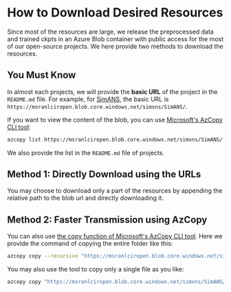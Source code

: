 # How to Download Desired Resources

Since most of the resources are large, we release the preprocessed data and trained ckpts in an Azure Blob container with public access for the most of our open-source projects.
We here provide two methods to download the resources.


## You Must Know

In almost each projects, we will provide the **basic URL** of the project in the `README.md` file.
For example, for [SimANS](https://github.com/microsoft/SimXNS/tree/main/SimANS), the basic URL is `https://msranlciropen.blob.core.windows.net/simxns/SimANS/`.

If you want to view the content of the blob, you can use [Microsoft's AzCopy CLI tool](https://learn.microsoft.com/en-us/azure/storage/common/storage-ref-azcopy):
```bash
azcopy list https://msranlciropen.blob.core.windows.net/simxns/SimANS/
```
We also provide the list in the `README.md` file of projects.


## Method 1: Directly Download using the URLs

You may choose to download only a part of the resources by appending the relative path to the blob url and directly downloading it.


## Method 2: Faster Transmission using AzCopy

You can also use [the copy function of Microsoft's AzCopy CLI tool](https://learn.microsoft.com/en-us/azure/storage/common/storage-ref-azcopy-copy).
Here we provide the command of copying the entire folder like this:
```bash
azcopy copy --recursive "https://msranlciropen.blob.core.windows.net/simxns/SimANS/" .
```
You may also use the tool to copy only a single file as you like:
```bash
azcopy copy "https://msranlciropen.blob.core.windows.net/simxns/SimANS/best_simans_ckpt/TQ/checkpoint-10000" .
```
